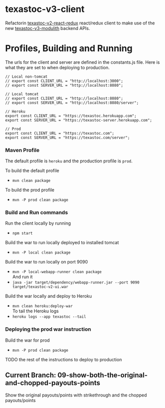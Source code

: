 # texastoc-v3-client

Refactorin [texastoc-v2-react-redux](https://github.com/gpratte/texastoc-v2-react-redux) react/redux client to
make use of the new [texastoc-v3-modulith](https://github.com/gpratte/texastoc-v3-modulith)
backend APIs.

# Profiles, Building and Running
The urls for the client and server are defined in the constants.js file. Here is what they are set to when deploying to production.

```
// Local non-tomcat
// export const CLIENT_URL = "http://localhost:3000";
// export const SERVER_URL = "http://localhost:8080";

// Local tomcat
// export const CLIENT_URL = "http://localhost:8080";
// export const SERVER_URL = "http://localhost:8080/server";

// Heroku
export const CLIENT_URL = "https://texastoc.herokuapp.com";
export const SERVER_URL = "https://texastoc-server.herokuapp.com";

// Prod
export const CLIENT_URL = "https://texastoc.com";
export const SERVER_URL = "https://texastoc.com/server";
```

### Maven Profile
The default profile is `heroku` and the production profile is `prod`.

To build the default profile
* `mvn clean package`

To build the prod profile
* `mvn -P prod clean package`

### Build and Run commands
Run the client locally by running
* `npm start`

Build the war to run locally deployed to installed tomcat
* `mvn -P local clean package`<br/>

Build the war to run locally on port 9090
* `mvn -P local-webapp-runner clean package`<br/>
And run it
* `java -jar target/dependency/webapp-runner.jar --port 9090 target/texastoc-v2-ui.war`

Build the war locally and deploy to Heroku
* `mvn clean heroku:deploy-war`<br/>
To tail the Heroku logs
* `heroku logs --app texastoc --tail`


### Deploying the prod war instruction
Build the war for prod
* `mvn -P prod clean package`

TODO the rest of the instructions to deploy to production

## Current Branch: 09-show-both-the-original-and-chopped-payouts-points
Show the original payouts/points with strikethrough and the chopped payouts/points
